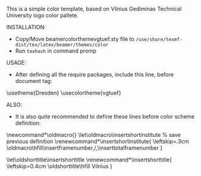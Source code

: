 This is a simple color template, based on Vilnius Gediminas Technical University logo color pallete.


INSTALLATION:
* Copy/Move beamercolorthemevgtuef.sty file to `/use/share/texmf-dist/tex/latex/beamer/themes/color`
* Run `texhash` in command promp


USAGE:
* After defining all the require packages, include this line, before document tag:

\usetheme{Dresden}
\usecolortheme{vgtuef}

ALSO:
* It is also quite recommended to define these lines before color scheme definition:

\newcommand*\oldmacro{}
\let\oldmacro\insertshortinstitute % save previous definition
\renewcommand*\insertshortinstitute{
  \leftskip=.3cm
  \oldmacro\hfill\insertframenumber\,/\,\inserttotalframenumber
}

\let\oldshorttitle\insertshorttitle
\renewcommand*\insertshorttitle{
  \leftskip=0.4cm
  \oldshorttitle\hfill Vilnius
}
